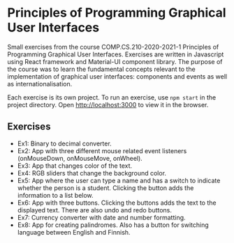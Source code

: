 # Principles of Programming Graphical User Interfaces

Small exercises from the course COMP.CS.210-2020-2021-1 Principles of Programming Graphical User Interfaces. Exercises are written in Javascript using React framework and Material-UI component library. The purpose of the course was to learn the fundamental concepts relevant to the implementation of graphical user interfaces: components and events as well as internationalisation.

Each exercise is its own project. To run an exercise, use `npm start` in the project directory. Open [http://localhost:3000](http://localhost:3000) to view it in the browser.

## Exercises

- Ex1: Binary to decimal converter.
- Ex2: App with three different mouse related event listeners (onMouseDown, onMouseMove, onWheel).
- Ex3: App that changes color of the text.
- Ex4: RGB sliders that change the background color.
- Ex5: App where the user can type a name and has a switch to indicate whether the person is a student. Clicking the button adds the information to a list below.
- Ex6: App with three buttons. Clicking the buttons adds the text to the displayed text. There are also undo and redo buttons.
- Ex7: Currency converter with date and number formatting.
- Ex8: App for creating palindromes. Also has a button for switching language between English and Finnish.